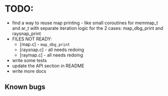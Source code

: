 TODO:
===
- find a way to reuse map printing - like small coroutines for memmap_t and ar_t with separate iteration logic for the 2 cases: map_dbg_print and raysnap_print
- FILES NOT READY:
	- [map.c] - `map_dbg_print`
	- [raysnap.c] - all needs redoing
	- [raymap.c] - all needs redoing
- write some tests
- update the API section in README
- write more docs

## Known bugs